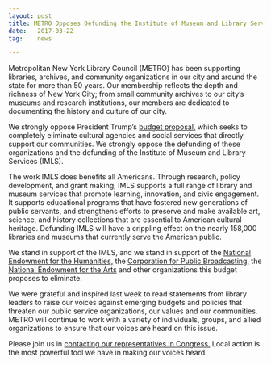 ```yaml
---
layout: post
title: METRO Opposes Defunding the Institute of Museum and Library Services (IMLS) 
date:   2017-03-22
tag:	news

---
```

Metropolitan New York Library Council (METRO) has been supporting libraries, archives, and community organizations in our city and around the state for more than 50 years. Our membership reflects the depth and richness of New York City; from small community archives to our city’s museums and research institutions, our members are dedicated to documenting the history and culture of our city. 

We strongly oppose President Trump’s [budget proposal,](https://www.bostonglobe.com/metro/2017/03/16/here-list-agencies-and-programs-trump-budget-would-defund-entirely/FU6eHGUMCBIketz8uPWDJJ/story.html?fa=lowres) which seeks to completely eliminate cultural agencies and social services that directly support our communities. We strongly oppose the defunding of these organizations and the defunding of the Institute of Museum and Library Services (IMLS). 

The work IMLS does benefits all Americans. Through research, policy development, and grant making, IMLS supports a full range of library and museum services that promote learning, innovation, and civic engagement. It supports educational programs that have fostered new generations of public servants, and strengthens efforts to preserve and make available art, science, and history collections that are essential to American cultural heritage. Defunding IMLS will have a crippling effect on the nearly 158,000 libraries and museums that currently serve the American public.

We stand in support of the IMLS, and we stand in support of the [National Endowment for the Humanities,](http://www.neh.gov) the [Corporation for Public Broadcasting,](http://www.cpb.org) the [National Endowment for the Arts](https://arts.gov) and other organizations this budget proposes to eliminate. 

We were grateful and inspired last week to read statements from library leaders to raise our voices against emerging budgets and policies that threaten our public service organizations, our values and our communities. METRO will continue to work with a variety of individuals, groups, and allied organizations to ensure that our voices are heard on this issue. 

Please join us in [contacting our representatives in Congress.](https://www.contactingcongress.org/) Local action is the most powerful tool we have in making our voices heard.
